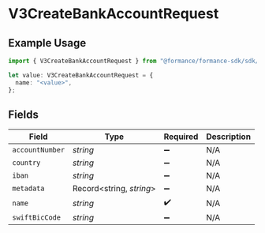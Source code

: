 # V3CreateBankAccountRequest

## Example Usage

```typescript
import { V3CreateBankAccountRequest } from "@formance/formance-sdk/sdk/models/shared";

let value: V3CreateBankAccountRequest = {
  name: "<value>",
};
```

## Fields

| Field                    | Type                     | Required                 | Description              |
| ------------------------ | ------------------------ | ------------------------ | ------------------------ |
| `accountNumber`          | *string*                 | :heavy_minus_sign:       | N/A                      |
| `country`                | *string*                 | :heavy_minus_sign:       | N/A                      |
| `iban`                   | *string*                 | :heavy_minus_sign:       | N/A                      |
| `metadata`               | Record<string, *string*> | :heavy_minus_sign:       | N/A                      |
| `name`                   | *string*                 | :heavy_check_mark:       | N/A                      |
| `swiftBicCode`           | *string*                 | :heavy_minus_sign:       | N/A                      |